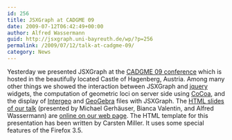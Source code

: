 ```yaml
---
id: 256
title: JSXGraph at CADGME 09
date: 2009-07-12T06:42:49+00:00
author: Alfred Wassermann
guid: http://jsxgraph.uni-bayreuth.de/wp/?p=256
permalink: /2009/07/12/talk-at-cadgme-09/
category: News
---
```

Yesterday we presented JSXGraph at the [CADGME 09 conference](http://www.risc.uni-linz.ac.at/about/conferences/cadgme2009/) which is hosted in the beautifully located Castle of Hagenberg, Austria. Among many other things we showed the interaction between JSXGraph and [jquery](http://jqueryui.com/) widgets, the computation of geometric loci on server side using [CoCoa](http://cocoa.dima.unige.it/), and the display of [Intergeo](i2geo.net) and [GeoGebra](http://www.geogebra.org) files with JSXGraph. The [HTML slides of our talk](http://jsxgraph.uni-bayreuth.de/talks/cadgme09/talk/) (presented by Michael Gerhäuser, Bianca Valentin, and Alfred Wassermann) are [online on our web page](http://jsxgraph.uni-bayreuth.de/talks/cadgme09/talk/). The HTML template for this presentation has been written by Carsten Miller. It uses some special features of the Firefox 3.5.